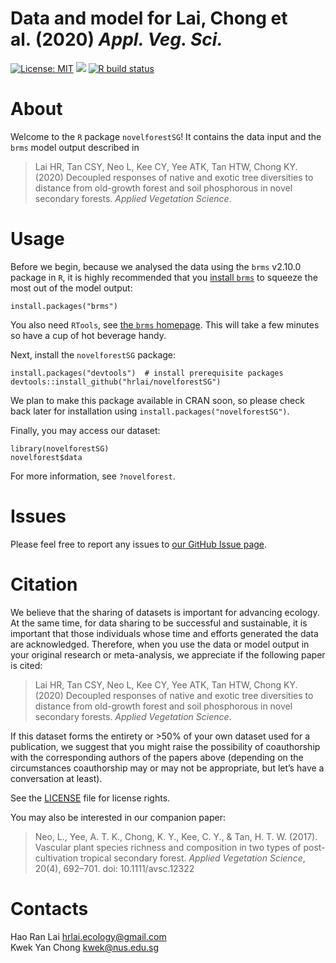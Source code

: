 Data and model for Lai, Chong et al. (2020) *Appl. Veg. Sci.*
================

[![License:
MIT](https://img.shields.io/badge/license-MIT-blue.svg)](https://github.com/hrlai/novelforestSG/blob/master/LICENSE)
[![](https://img.shields.io/badge/devel%20version-0.0.1-orange.svg)](https://github.com/hrlai/novelforestSG)
[![R build
status](https://github.com/hrlai/novelforestSG/workflows/R-CMD-check/badge.svg)](https://github.com/hrlai/novelforestSG/actions)

# About

Welcome to the `R` package `novelforestSG`\! It contains the data input
and the `brms` model output described in

> Lai HR, Tan CSY, Neo L, Kee CY, Yee ATK, Tan HTW, Chong KY. (2020)
> Decoupled responses of native and exotic tree diversities to distance
> from old-growth forest and soil phosphorous in novel secondary
> forests. *Applied Vegetation Science*.

# Usage

Before we begin, because we analysed the data using the `brms` v2.10.0
package in `R`, it is highly recommended that you [install
`brms`](https://github.com/paul-buerkner/brms) to squeeze the most out
of the model output:

    install.packages("brms")

You also need `RTools`, see [the `brms`
homepage](https://github.com/paul-buerkner/brms). This will take a few
minutes so have a cup of hot beverage handy.

Next, install the `novelforestSG` package:

    install.packages("devtools")  # install prerequisite packages
    devtools::install_github("hrlai/novelforestSG")

We plan to make this package available in CRAN soon, so please check
back later for installation using `install.packages("novelforestSG")`.

Finally, you may access our dataset:

    library(novelforestSG)
    novelforest$data

For more information, see `?novelforest`.

# Issues

Please feel free to report any issues to [our GitHub Issue
page](https://github.com/hrlai/novelforestSG/issues).

# Citation

We believe that the sharing of datasets is important for advancing
ecology. At the same time, for data sharing to be successful and
sustainable, it is important that those individuals whose time and
efforts generated the data are acknowledged. Therefore, when you use the
data or model output in your original research or meta-analysis, we
appreciate if the following paper is cited:

> Lai HR, Tan CSY, Neo L, Kee CY, Yee ATK, Tan HTW, Chong KY. (2020)
> Decoupled responses of native and exotic tree diversities to distance
> from old-growth forest and soil phosphorous in novel secondary
> forests. *Applied Vegetation Science*.

If this dataset forms the entirety or \>50% of your own dataset used for
a publication, we suggest that you might raise the possibility of
coauthorship with the corresponding authors of the papers above
(depending on the circumstances coauthorship may or may not be
appropriate, but let’s have a conversation at least).

See the
[LICENSE](https://github.com/hrlai/novelforestSG/blob/master/LICENSE)
file for license rights.

You may also be interested in our companion paper:

> Neo, L., Yee, A. T. K., Chong, K. Y., Kee, C. Y., & Tan, H. T. W.
> (2017). Vascular plant species richness and composition in two types
> of post-cultivation tropical secondary forest. *Applied Vegetation
> Science*, 20(4), 692–701. doi: 10.1111/avsc.12322

# Contacts

Hao Ran Lai <hrlai.ecology@gmail.com>  
Kwek Yan Chong <kwek@nus.edu.sg>
